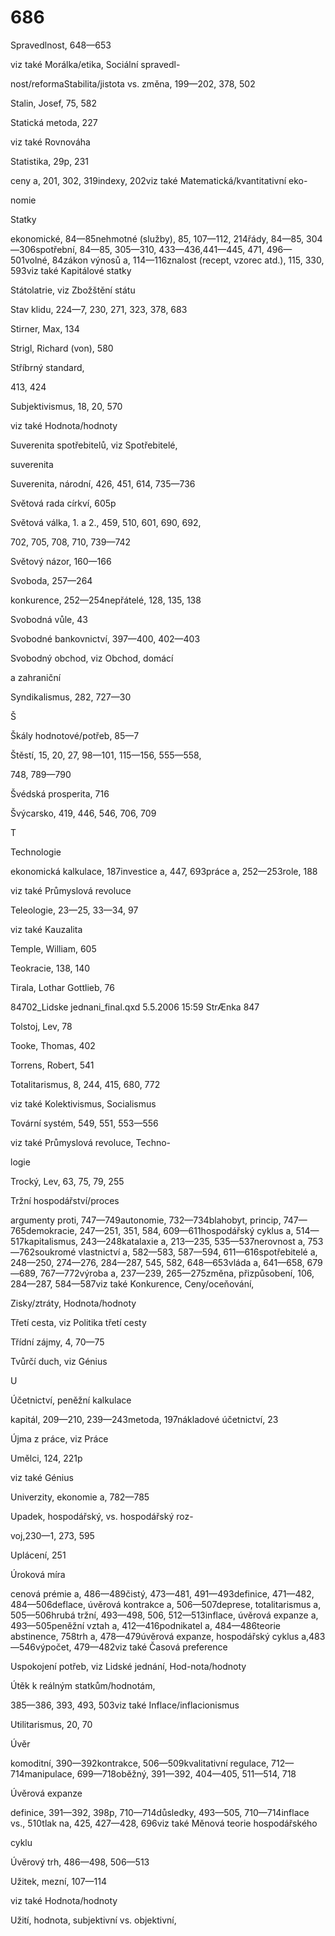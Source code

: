 # 686

Spravedlnost, 648—653

viz také Morálka/etika, Sociální spravedl-

nost/reformaStabilita/jistota vs. změna, 199—202, 378, 502

Stalin, Josef, 75, 582

Statická metoda, 227

viz také Rovnováha

Statistika, 29p, 231

ceny a, 201, 302, 319indexy, 202viz také Matematická/kvantitativní eko-

nomie

Statky

ekonomické, 84—85nehmotné (služby), 85, 107—112, 214řády, 84—85, 304—306spotřební, 84—85, 305—310, 433—436,441—445, 471, 496—501volné, 84zákon výnosů a, 114—116znalost (recept, vzorec atd.), 115, 330, 593viz také Kapitálové statky

Státolatrie, viz Zbožštění státu

Stav klidu, 224—7, 230, 271, 323, 378, 683

Stirner, Max, 134

Strigl, Richard (von), 580

Stříbrný standard,

413, 424

Subjektivismus, 18, 20, 570

viz také Hodnota/hodnoty

Suverenita spotřebitelů, viz Spotřebitelé,

suverenita

Suverenita, národní, 426, 451, 614, 735—736

Světová rada církví, 605p

Světová válka, 1. a 2., 459, 510, 601, 690, 692,

702, 705, 708, 710, 739—742

Světový názor, 160—166

Svoboda, 257—264

konkurence, 252—254nepřátelé, 128, 135, 138

Svobodná vůle, 43

Svobodné bankovnictví, 397—400, 402—403

Svobodný obchod, viz Obchod, domácí

a zahraniční

Syndikalismus, 282, 727—30

Š

Škály hodnotové/potřeb, 85—7

Štěstí, 15, 20, 27, 98—101, 115—156, 555—558,

748, 789—790

Švédská prosperita, 716

Švýcarsko, 419, 446, 546, 706, 709

T

Technologie

ekonomická kalkulace, 187investice a, 447, 693práce a, 252—253role, 188

viz také Průmyslová revoluce

Teleologie, 23—25, 33—34, 97

viz také Kauzalita

Temple, William, 605

Teokracie, 138, 140

Tirala, Lothar Gottlieb, 76

84702_Lidske jednani_final.qxd 5.5.2006 15:59 StrÆnka 847

Tolstoj, Lev, 78

Tooke, Thomas, 402

Torrens, Robert, 541

Totalitarismus, 8, 244, 415, 680, 772

viz také Kolektivismus, Socialismus

Tovární systém, 549, 551, 553—556

viz také Průmyslová revoluce, Techno-

logie

Trocký, Lev, 63, 75, 79, 255

Tržní hospodářství/proces

argumenty proti, 747—749autonomie, 732—734blahobyt, princip, 747—765demokracie, 247—251, 351, 584, 609—611hospodářský cyklus a, 514—517kapitalismus, 243—248katalaxie a, 213—235, 535—537nerovnost a, 753—762soukromé vlastnictví a, 582—583, 587—594, 611—616spotřebitelé a, 248—250, 274—276, 284—287, 545, 582, 648—653vláda a, 641—658, 679—689, 767—772výroba a, 237—239, 265—275změna, přizpůsobení, 106, 284—287, 584—587viz také Konkurence, Ceny/oceňování,

Zisky/ztráty, Hodnota/hodnoty

Třetí cesta, viz Politika třetí cesty

Třídní zájmy, 4, 70—75

Tvůrčí duch, viz Génius

U

Účetnictví, peněžní kalkulace

kapitál, 209—210, 239—243metoda, 197nákladové účetnictví, 23

Újma z práce, viz Práce

Umělci, 124, 221p

viz také Génius

Univerzity, ekonomie a, 782—785

Upadek, hospodářský, vs. hospodářský roz-

voj,230—1, 273, 595

Uplácení, 251

Úroková míra

cenová prémie a, 486—489čistý, 473—481, 491—493definice, 471—482, 484—506deflace, úvěrová kontrakce a, 506—507deprese, totalitarismus a, 505—506hrubá tržní, 493—498, 506, 512—513inflace, úvěrová expanze a, 493—505peněžní vztah a, 412—416podnikatel a, 484—486teorie abstinence, 758trh a, 478—479úvěrová expanze, hospodářský cyklus a,483—546výpočet, 479—482viz také Časová preference

Uspokojení potřeb, viz Lidské jednání, Hod-nota/hodnoty

Útěk k reálným statkům/hodnotám,

385—386, 393, 493, 503viz také Inflace/inflacionismus

Utilitarismus, 20, 70

Úvěr

komoditní, 390—392kontrakce, 506—509kvalitativní regulace, 712—714manipulace, 699—718oběžný, 391—392, 404—405, 511—514, 718

Úvěrová expanze

definice, 391—392, 398p, 710—714důsledky, 493—505, 710—714inflace vs., 510tlak na, 425, 427—428, 696viz také Měnová teorie hospodářského

cyklu

Úvěrový trh, 486—498, 506—513

Užitek, mezní, 107—114

viz také Hodnota/hodnoty

Užití, hodnota, subjektivní vs. objektivní,

